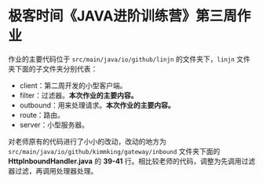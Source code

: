 # 极客时间《JAVA进阶训练营》第三周作业

作业的主要代码位于 `src/main/java/io/github/linjn` 的文件夹下，`linjn` 文件夹下面的子文件夹分别代表：

- client：第二周开发的小型客户端。
- filter：过滤器。**本次作业的主要内容。**
- outbound：用来处理请求。**本次作业的主要内容。**
- route：路由。
- server：小型服务器。

对老师原有的代码进行了小小的改动，改动的地方为 `src/main/java/io/github/kimmking/gateway/inbound` 文件夹下面的 **HttpInboundHandler.java** 的 **39-41** 行。相比较老师的代码，调整为先调用过滤器过滤，再调用处理器处理。

